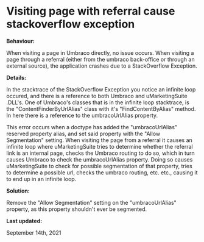 # Visiting page with referral cause stackoverflow exception

**Behaviour:**

When visiting a page in Umbraco directly, no issue occurs. When visiting a page through a referral (either from the umbraco back-office or through an external source), the application crashes due to a StackOverflow Exception.

**Details:**

In the stacktrace of the StackOverflow Exception you notice an infinite loop occured, and there is a reference to both Umbraco and uMarketingSuite .DLL's. One of Umbraco's classes that is in the infinite loop stacktrace, is the "ContentFinderByUrlAlias" class with it's "FindContentByAlias" method. In here there is a reference to the umbracoUrlAlias property.

This error occurs when a doctype has added the "umbracoUrlAlias" reserved property alias, and set said property with the "Allow Segmentation" setting. When visiting the page from a referral it causes an infinite loop where uMarketingSuite tries to determine whether the referral link is an internal page, checks the Umbraco routing to do so, which in turn causes Umbraco to check the umbracoUrlAlias property. Doing so causes uMarketingSuite to check for possible segmentation of that property, tries to determine a possible url, checks the umbraco routing, etc. etc., causing it to end up in an infinite loop.

**Solution:**

Remove the "Allow Segmentation" setting on the "umbracoUrlAlias" property, as this property shouldn't ever be segmented.

**Last updated:**

September 14th, 2021